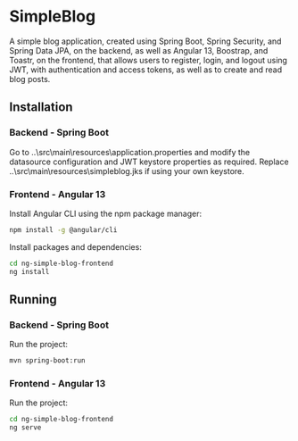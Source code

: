 # SimpleBlog
A simple blog application, created using Spring Boot, Spring Security, and Spring Data JPA, on the backend, as well as Angular 13, Boostrap, and Toastr, on the frontend, that allows users to register, login, and logout using JWT, with authentication and access tokens, as well as to create and read blog posts.

## Installation
### Backend - Spring Boot
Go to ..\src\main\resources\application.properties and modify the datasource configuration and JWT keystore properties as required.
Replace ..\src\main\resources\simpleblog.jks if using your own keystore.
### Frontend - Angular 13
Install Angular CLI using the npm package manager:
```bash
npm install -g @angular/cli
```
Install packages and dependencies:
```bash
cd ng-simple-blog-frontend
ng install
```

## Running
### Backend - Spring Boot
Run the project:
```bash
mvn spring-boot:run
```
### Frontend - Angular 13
Run the project:
```bash
cd ng-simple-blog-frontend
ng serve
```
